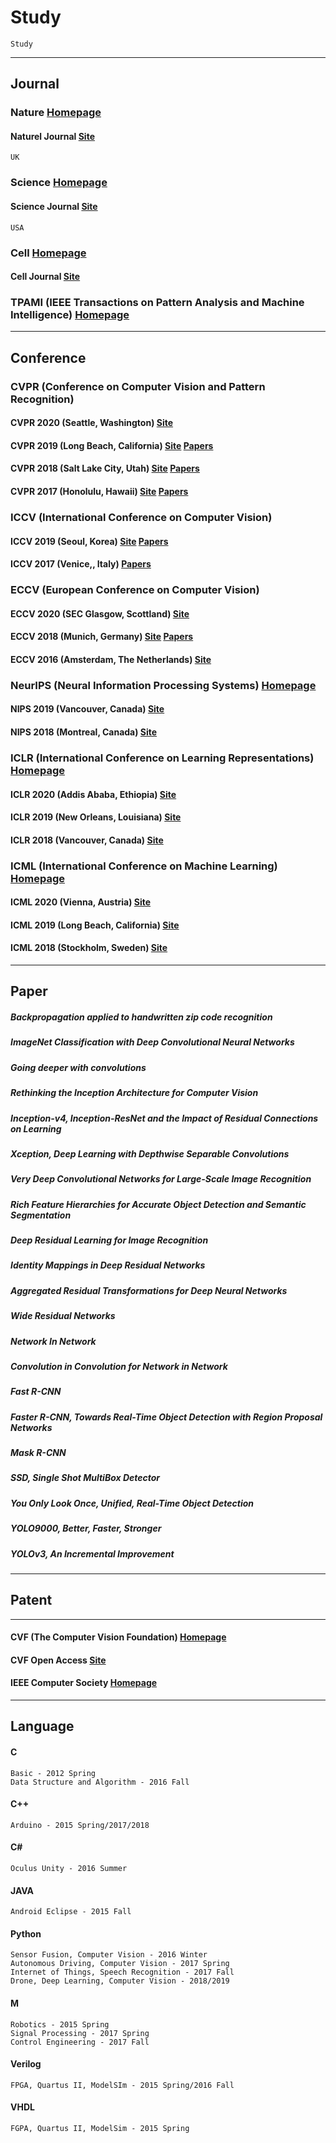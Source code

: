 # Study
```
Study
```
----------
## Journal

### Nature [Homepage](https://www.nature.com/)
#### Naturel Journal [Site](https://www.nature.com/)
```
UK
```

### Science [Homepage](https://www.sciencemag.org/)
#### Science Journal [Site](https://science.sciencemag.org/)
```
USA
```

### Cell [Homepage](https://www.cell.com/)
#### Cell Journal [Site](https://www.cell.com/cell/home)

### TPAMI (IEEE Transactions on Pattern Analysis and Machine Intelligence) [Homepage](https://ieeexplore.ieee.org/xpl/RecentIssue.jsp?punumber=34)
----------
## Conference

### CVPR (Conference on Computer Vision and Pattern Recognition)
#### CVPR 2020 (Seattle, Washington) [Site](http://cvpr2020.thecvf.com/)
#### CVPR 2019 (Long Beach, California) [Site](http://cvpr2019.thecvf.com/) [Papers](http://openaccess.thecvf.com/CVPR2019.py)
#### CVPR 2018 (Salt Lake City, Utah) [Site](http://cvpr2018.thecvf.com/) [Papers](http://openaccess.thecvf.com/CVPR2018.py)
#### CVPR 2017 (Honolulu, Hawaii) [Site](http://cvpr2017.thecvf.com/) [Papers](http://openaccess.thecvf.com/CVPR2017.py)

### ICCV (International Conference on Computer Vision)
#### ICCV 2019 (Seoul, Korea) [Site](http://iccv2019.thecvf.com/) [Papers](http://openaccess.thecvf.com/ICCV2019.py)
#### ICCV 2017 (Venice,, Italy) [Papers](http://openaccess.thecvf.com/ICCV2017.py)

### ECCV (European Conference on Computer Vision)
#### ECCV 2020 (SEC Glasgow, Scottland) [Site](https://eccv2020.eu/)
#### ECCV 2018 (Munich, Germany) [Site](https://eccv2018.org/) [Papers](http://openaccess.thecvf.com/ECCV2018.py)
#### ECCV 2016 (Amsterdam, The Netherlands) [Site](http://www.eccv2016.org/)

### NeurIPS (Neural Information Processing Systems) [Homepage](https://nips.cc/)
#### NIPS 2019 (Vancouver, Canada) [Site](https://nips.cc/Conferences/2019)
#### NIPS 2018 (Montreal, Canada) [Site](https://nips.cc/Conferences/2018)

### ICLR (International Conference on Learning Representations) [Homepage](https://iclr.cc/)
#### ICLR 2020 (Addis Ababa, Ethiopia) [Site](https://iclr.cc/Conferences/2020)
#### ICLR 2019 (New Orleans, Louisiana) [Site](https://iclr.cc/Conferences/2019)
#### ICLR 2018 (Vancouver, Canada) [Site](https://iclr.cc/Conferences/2018)

### ICML (International Conference on Machine Learning) [Homepage](https://icml.cc/)
#### ICML 2020 (Vienna, Austria) [Site](https://icml.cc/Conferences/2020)
#### ICML 2019 (Long Beach, California) [Site](https://icml.cc/Conferences/2019)
#### ICML 2018 (Stockholm, Sweden) [Site](https://icml.cc/Conferences/2018)
----------
## Paper
##### Backpropagation applied to handwritten zip code recognition
##### ImageNet Classification with Deep Convolutional Neural Networks
##### Going deeper with convolutions
##### Rethinking the Inception Architecture for Computer Vision
##### Inception-v4, Inception-ResNet and the Impact of Residual Connections on Learning
##### Xception, Deep Learning with Depthwise Separable Convolutions
##### Very Deep Convolutional Networks for Large-Scale Image Recognition
##### Rich Feature Hierarchies for Accurate Object Detection and Semantic Segmentation
##### Deep Residual Learning for Image Recognition
##### Identity Mappings in Deep Residual Networks
##### Aggregated Residual Transformations for Deep Neural Networks
##### Wide Residual Networks
##### Network In Network
##### Convolution in Convolution for Network in Network
##### Fast R-CNN
##### Faster R-CNN, Towards Real-Time Object Detection with Region Proposal Networks
##### Mask R-CNN
##### SSD, Single Shot MultiBox Detector
##### You Only Look Once, Unified, Real-Time Object Detection
##### YOLO9000, Better, Faster, Stronger
##### YOLOv3, An Incremental Improvement
----------
## Patent
----------
#### CVF (The Computer Vision Foundation) [Homepage](https://www.thecvf.com/)
#### CVF Open Access [Site](http://openaccess.thecvf.com/menu.py)

#### IEEE Computer Society [Homepage](https://www.computer.org/)
----------
## Language
#### C
```
Basic - 2012 Spring
Data Structure and Algorithm - 2016 Fall
```
#### C++
```
Arduino - 2015 Spring/2017/2018
```
#### C#
```
Oculus Unity - 2016 Summer
```
#### JAVA
```
Android Eclipse - 2015 Fall
```
#### Python
```
Sensor Fusion, Computer Vision - 2016 Winter
Autonomous Driving, Computer Vision - 2017 Spring
Internet of Things, Speech Recognition - 2017 Fall
Drone, Deep Learning, Computer Vision - 2018/2019
```
#### M
```
Robotics - 2015 Spring
Signal Processing - 2017 Spring
Control Engineering - 2017 Fall 
```
#### Verilog
```
FPGA, Quartus II, ModelSIm - 2015 Spring/2016 Fall
```
#### VHDL
```
FGPA, Quartus II, ModelSim - 2015 Spring
```
